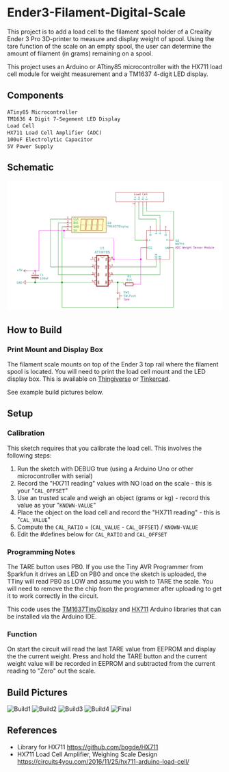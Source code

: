 # Ender3-Filament-Digital-Scale
This project is to add a load cell to the filament spool holder of a Creality Ender 3 Pro 3D-printer to measure and display weight of spool.  Using the tare function of the scale on an empty spool, the user can determine the amount of filament (in grams) remaining on a spool.

This project uses an Arduino or ATtiny85 microcontroller with the HX711 load cell module for weight measurement and a TM1637 4-digit LED display. 

## Components
    ATiny85 Microcontroller
    TM1636 4 Digit 7-Segement LED Display 
    Load Cell
    HX711 Load Cell Amplifier (ADC)
    100uF Electrolytic Capacitor
    5V Power Supply

## Schematic
![Schematic](schematic.png)

## How to Build

### Print Mount and Display Box
The filament scale mounts on top of the Ender 3 top rail where the filament spool is located.  You will need to print the load cell mount and the LED display box. This is available on [Thingiverse](https://www.thingiverse.com/thing:4545434) or [Tinkercad](https://www.tinkercad.com/things/9OpwKBmKX0j-ender3-loadcell-filament-scale-mount).

See example build pictures below.

## Setup

### Calibration
This sketch requires that you calibrate the load cell.  This involves the following steps:
1. Run the sketch with DEBUG true (using a Arduino Uno or other microcontroller with serial)
2. Record the "HX711 reading" values with NO load on the scale - this is your "`CAL_OFFSET`"
3. Use an trusted scale and weigh an object (grams or kg) - record this value as your "`KNOWN-VALUE`"
4. Place the object on the load cell and record the "HX711 reading" - this is "`CAL_VALUE`"
5. Compute the `CAL_RATIO` = (`CAL_VALUE` - `CAL_OFFSET`) / `KNOWN-VALUE`
6. Edit the #defines below for `CAL_RATIO` and `CAL_OFFSET`

### Programming Notes
The TARE button uses PB0. If you use the Tiny AVR Programmer from Sparkfun
it drives an LED on PB0 and once the sketch is uploaded, the TTiny will read PB0 as LOW and assume you wish to TARE the scale. You will need to remove the the chip from the programmer after uploading to get it to work correctly in the circuit.

This code uses the [TM1637TinyDisplay](https://github.com/jasonacox/TM1637TinyDisplay) and [HX711](https://github.com/bogde/HX711) Arduino libraries that can be installed via the Arduino IDE. 

### Function
On start the circuit will read the last TARE value from EEPROM and display the the current weight. Press and hold the TARE button and the current weight value will be recorded in EEPROM and subtracted from the current reading to "Zero" out the scale.

## Build Pictures

![Build1](https://www.jasonacox.com/wordpress/wp-content/uploads/2020/06/Screen-Shot-2020-06-24-at-7.37.11-PM.png)
![Build2](https://www.jasonacox.com/wordpress/wp-content/uploads/2020/06/Screen-Shot-2020-06-24-at-7.35.40-PM.png)
![Build3](https://www.jasonacox.com/wordpress/wp-content/uploads/2020/06/Screen-Shot-2020-06-24-at-7.36.16-PM.png)
![Build4](https://www.jasonacox.com/wordpress/wp-content/uploads/2020/06/Screen-Shot-2020-06-24-at-7.36.31-PM.png)
![Final](https://www.jasonacox.com/wordpress/wp-content/uploads/2020/06/Screen-Shot-2020-06-24-at-7.41.25-PM.png)

## References
* Library for HX711 https://github.com/bogde/HX711
* HX711 Load Cell Amplifier, Weighing Scale Design https://circuits4you.com/2016/11/25/hx711-arduino-load-cell/